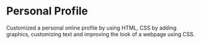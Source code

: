 # Personal Profile

Customized a personal online profile by using HTML, CSS by adding graphics, customizing text and improving the look of a webpage using CSS.
